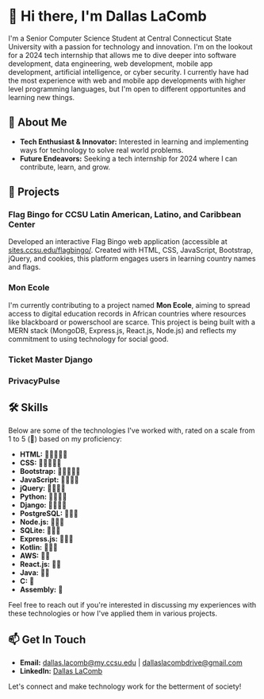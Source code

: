 # 👋 Hi there, I'm Dallas LaComb

I'm a Senior Computer Science Student at Central Connecticut State University with a passion for technology and innovation. I'm on the lookout for a 2024 tech internship that allows me to dive deeper into software development, data engineering, web development, mobile app development, artificial intelligence, or cyber security. I currently have had the most experience with web and mobile app developments with higher level programming languages, but I'm open to different opportunites and learning new things.

## 🚀 About Me
- **Tech Enthusiast & Innovator:** Interested in learning and implementing ways for technology to solve real world problems.
- **Future Endeavors:** Seeking a tech internship for 2024 where I can contribute, learn, and grow.

## 🌟 Projects
### Flag Bingo for CCSU Latin American, Latino, and Caribbean Center
Developed an interactive Flag Bingo web application (accessible at [sites.ccsu.edu/flagbingo/](https://sites.ccsu.edu/flagbingo/). Created with HTML, CSS, JavaScript, Bootstrap, jQuery, and cookies, this platform engages users in learning country names and flags. 
### Mon Ecole
I'm currently contributing to a project named **Mon Ecole**, aiming to spread access to digital education records in African countries where resources like blackboard or powerschool are scarce. This project is being built with a MERN stack (MongoDB, Express.js, React.js, Node.js) and reflects my commitment to using technology for social good.
### Ticket Master Django
### PrivacyPulse


## 🛠 Skills

Below are some of the technologies I've worked with, rated on a scale from 1 to 5 (🌟) based on my proficiency:

- **HTML:**       🌟🌟🌟🌟🌟
- **CSS:**        🌟🌟🌟🌟🌟
- **Bootstrap:**  🌟🌟🌟🌟🌟
- **JavaScript:** 🌟🌟🌟🌟
- **jQuery:**     🌟🌟🌟🌟
- **Python:**     🌟🌟🌟🌟
- **Django:**     🌟🌟🌟🌟
- **PostgreSQL:** 🌟🌟🌟
- **Node.js:**    🌟🌟🌟
- **SQLite:**     🌟🌟🌟
- **Express.js:** 🌟🌟🌟
- **Kotlin:**     🌟🌟🌟
- **AWS:**        🌟🌟
- **React.js:**   🌟🌟
- **Java:**       🌟🌟
- **C:**          🌟
- **Assembly:**   🌟

Feel free to reach out if you're interested in discussing my experiences with these technologies or how I've applied them in various projects.


## 📫 Get In Touch
- **Email:** [dallas.lacomb@my.ccsu.edu](mailto:dallas.lacomb@my.ccsu.edu) | [dallaslacombdrive@gmail.com](mailto:dallaslacombdrive@gmail.com)
- **LinkedIn:** [Dallas LaComb](https://www.linkedin.com/in/dallas-lacomb-10710021b/)

Let's connect and make technology work for the betterment of society!

